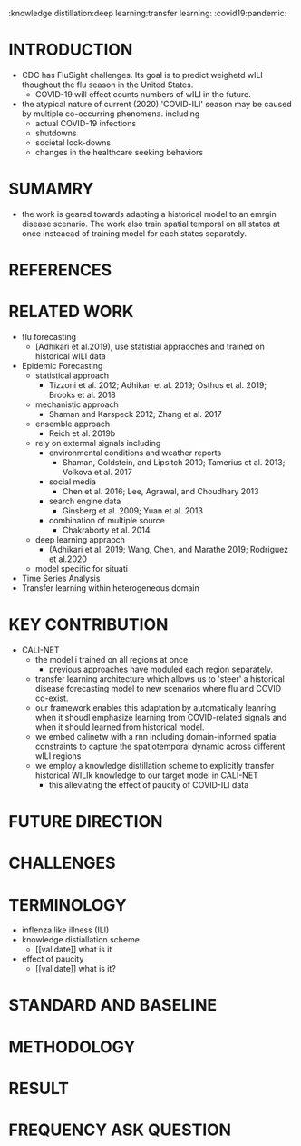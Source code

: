 :knowledge distillation:deep learning:transfer learning:
:covid19:pandemic:
# INTRODUCTION
* CDC has FluSight challenges. Its goal is to predict weighetd wILI thoughout the flu season in the United States.
    * COVID-19 will effect counts numbers of wILI in the future.
* the atypical nature of current (2020) 'COVID-ILI' season may be caused by multiple co-occurring phenomena. including
    * actual COVID-19 infections
    * shutdowns
    * societal lock-downs
    * changes in the healthcare seeking behaviors
# SUMAMRY
* the work is geared towards adapting a historical model to an emrgin disease scenario. 
   The work also train spatial temporal on all states at once insteaead of training model for each states separately.
# REFERENCES
# RELATED WORK
* flu forecasting
    * [Adhikari et al.2019), use statistial appraoches and trained on historical wILI data
* Epidemic Forecasting 
    * statistical approach 
        * Tizzoni et al. 2012; Adhikari et al. 2019; Osthus et al. 2019; Brooks et al. 2018
    * mechanistic approach
        * Shaman and Karspeck 2012; Zhang et al. 2017
    * ensemble approach 
        * Reich et al. 2019b
    * rely on extermal signals including
        * environmental conditions and weather reports
            * Shaman, Goldstein, and Lipsitch 2010; Tamerius et al. 2013; Volkova et al. 2017
        * social media 
            * Chen et al. 2016; Lee, Agrawal, and Choudhary 2013
        * search engine data 
            * Ginsberg et al. 2009; Yuan et al. 2013
        * combination of multiple source
            * Chakraborty et al. 2014
    * deep learning appraoch
        * (Adhikari et al. 2019; Wang, Chen, and Marathe 2019; Rodriguez et al.2020
    * model specific for situati
* Time Series Analysis 
* Transfer learning within heterogeneous domain 
# KEY CONTRIBUTION
* CALI-NET
    * the model i trained on all regions at once 
        * previous approaches have moduled each region separately.
    * transfer learning architecture which allows us to 'steer' a historical disease forecasting model to new scenarios where flu and COVID co-exist.
    * our framework enables this adaptation by automatically leanring when it shoudl emphasize learning from COVID-related signals and when it 
     should learned from historical model.
    * we embed calinetw with a rnn including domain-informed spatial constraints to capture the spatiotemporal dynamic across different wILI regions
    * we employ a knowledge distillation scheme to explicitly transfer historical WILIk knowledge to our target model in CALI-NET
        * this alleviating the effect of paucity of COVID-ILI data
# FUTURE DIRECTION
# CHALLENGES
# TERMINOLOGY
* inflenza like illness (ILI)
* knowledge distiallation scheme
    * [[validate]] what is it
* effect of paucity
    * [[validate]] what is it?
# STANDARD AND BASELINE

# METHODOLOGY
# RESULT
# FREQUENCY ASK QUESTION 

